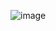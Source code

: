 ![image](https://user-images.githubusercontent.com/77425637/218147108-6b9d24a7-35dc-4f8c-8488-cdb83208fc8b.png)
